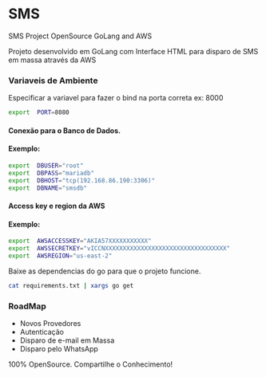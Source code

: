 # SMS
SMS Project OpenSource GoLang and AWS

Projeto desenvolvido em GoLang com Interface HTML para disparo de SMS em massa através da AWS

### Variaveis de Ambiente

Especificar a variavel para fazer o bind na porta correta ex: 8000
```sh
export  PORT=8080
```
#### Conexão para o Banco de Dados.
#### Exemplo:
```sh
export	DBUSER="root"
export	DBPASS="mariadb"
export	DBHOST="tcp(192.168.86.190:3306)"
export	DBNAME="smsdb"
```

#### Access key e region da AWS
#### Exemplo:
```sh
export  AWSACCESSKEY="AKIA57XXXXXXXXXXX"
export  AWSSECRETKEY="vICCNXXXXXXXXXXXXXXXXXXXXXXXXXXXXXXXXXX"
export  AWSREGION="us-east-2"
```

Baixe as dependencias do go para que o projeto funcione.

```sh
cat requirements.txt | xargs go get
```


### RoadMap

- Novos Provedores
- Autenticação
- Disparo de e-mail em Massa
- Disparo pelo WhatsApp


100% OpenSource.
Compartilhe o Conhecimento!